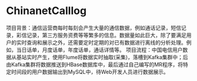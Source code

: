 # ChinanetCalllog
项目背景：通信运营商每时每刻会产生大量的通信数据，例如通话记录，短信记录，彩信记录，第三方服务资费等等繁多的信息。数据量如此巨大，除了要满足用户的实时查询和展示之外，还需要定时定期的对已有数据进行离线的分析处理。例如，当日话单，月度话单，年度话单，通话详情等。
项目流程：中国电信用户数据从基站实时产生，使用Flume将数据实时抽取(采集)，落槽到Kafka集群中；后由Kafka集群将数据推送到HBase数据库中，最后通过自己编写的MR程序，将特定时间段的用户数据输出到MySQL中，待Web开发人员进行数据展示。
